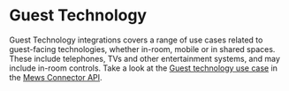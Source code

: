 # Guest Technology

Guest Technology integrations covers a range of use cases related to guest-facing technologies, whether in-room, mobile or in shared spaces.
These include telephones, TVs and other entertainment systems, and may include in-room controls.
Take a look at the [Guest technology use case](https://mews-systems.gitbook.io/connector-api/use-cases/guest-technology) in the [Mews Connector API](https://mews-systems.gitbook.io/connector-api).
